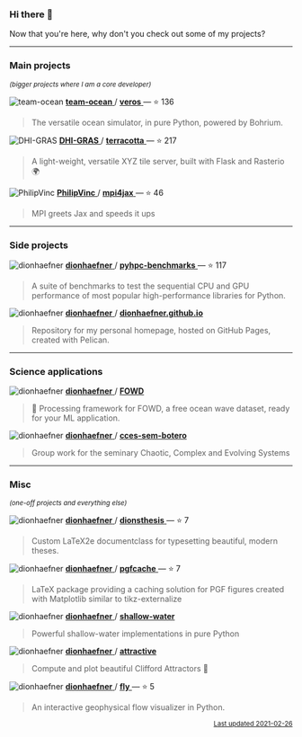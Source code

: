 ### Hi there :wave:

Now that you're here, why don't you check out some of my projects?


---

### Main projects


<sup><i>(bigger projects where I am a core developer)</i></sup>




![team-ocean](https://avatars.githubusercontent.com/u/57774860?v=4&s=16)
<a href="https://api.github.com/users/team-ocean">
<b>team-ocean</b>
</a>
/
<a href="https://github.com/team-ocean/veros">
<b>veros</b>
</a>
 — :star: 136

> The versatile ocean simulator, in pure Python, powered by Bohrium.



![DHI-GRAS](https://avatars.githubusercontent.com/u/14074266?v=4&s=16)
<a href="https://api.github.com/users/DHI-GRAS">
<b>DHI-GRAS</b>
</a>
/
<a href="https://github.com/DHI-GRAS/terracotta">
<b>terracotta</b>
</a>
 — :star: 217

> A light-weight, versatile XYZ tile server, built with Flask and Rasterio :earth_africa:



![PhilipVinc](https://avatars.githubusercontent.com/u/2407108?v=4&s=16)
<a href="https://api.github.com/users/PhilipVinc">
<b>PhilipVinc</b>
</a>
/
<a href="https://github.com/PhilipVinc/mpi4jax">
<b>mpi4jax</b>
</a>
 — :star: 46

> MPI greets Jax and speeds it ups



---

### Side projects





![dionhaefner](https://avatars.githubusercontent.com/u/11994217?v=4&s=16)
<a href="https://api.github.com/users/dionhaefner">
<b>dionhaefner</b>
</a>
/
<a href="https://github.com/dionhaefner/pyhpc-benchmarks">
<b>pyhpc-benchmarks</b>
</a>
 — :star: 117

> A suite of benchmarks to test the sequential CPU and GPU performance of most popular high-performance libraries for Python.



![dionhaefner](https://avatars.githubusercontent.com/u/11994217?v=4&s=16)
<a href="https://api.github.com/users/dionhaefner">
<b>dionhaefner</b>
</a>
/
<a href="https://github.com/dionhaefner/dionhaefner.github.io">
<b>dionhaefner.github.io</b>
</a>


> Repository for my personal homepage, hosted on GitHub Pages, created with Pelican.



---

### Science applications





![dionhaefner](https://avatars.githubusercontent.com/u/11994217?v=4&s=16)
<a href="https://api.github.com/users/dionhaefner">
<b>dionhaefner</b>
</a>
/
<a href="https://github.com/dionhaefner/FOWD">
<b>FOWD</b>
</a>


> :ocean: Processing framework for FOWD, a free ocean wave dataset, ready for your ML application.



![dionhaefner](https://avatars.githubusercontent.com/u/11994217?v=4&s=16)
<a href="https://api.github.com/users/dionhaefner">
<b>dionhaefner</b>
</a>
/
<a href="https://github.com/dionhaefner/cces-sem-botero">
<b>cces-sem-botero</b>
</a>


> Group work for the seminary Chaotic, Complex and Evolving Systems



---

### Misc


<sup><i>(one-off projects and everything else)</i></sup>




![dionhaefner](https://avatars.githubusercontent.com/u/11994217?v=4&s=16)
<a href="https://api.github.com/users/dionhaefner">
<b>dionhaefner</b>
</a>
/
<a href="https://github.com/dionhaefner/dionsthesis">
<b>dionsthesis</b>
</a>
 — :star: 7

> Custom LaTeX2e documentclass for typesetting beautiful, modern theses.



![dionhaefner](https://avatars.githubusercontent.com/u/11994217?v=4&s=16)
<a href="https://api.github.com/users/dionhaefner">
<b>dionhaefner</b>
</a>
/
<a href="https://github.com/dionhaefner/pgfcache">
<b>pgfcache</b>
</a>
 — :star: 7

> LaTeX package providing a caching solution for PGF figures created with Matplotlib similar to tikz-externalize



![dionhaefner](https://avatars.githubusercontent.com/u/11994217?v=4&s=16)
<a href="https://api.github.com/users/dionhaefner">
<b>dionhaefner</b>
</a>
/
<a href="https://github.com/dionhaefner/shallow-water">
<b>shallow-water</b>
</a>


> Powerful shallow-water implementations in pure Python



![dionhaefner](https://avatars.githubusercontent.com/u/11994217?v=4&s=16)
<a href="https://api.github.com/users/dionhaefner">
<b>dionhaefner</b>
</a>
/
<a href="https://github.com/dionhaefner/attractive">
<b>attractive</b>
</a>


> Compute and plot beautiful Clifford Attractors 💫



![dionhaefner](https://avatars.githubusercontent.com/u/11994217?v=4&s=16)
<a href="https://api.github.com/users/dionhaefner">
<b>dionhaefner</b>
</a>
/
<a href="https://github.com/dionhaefner/fly">
<b>fly</b>
</a>
 — :star: 5

> An interactive geophysical flow visualizer in Python.




<p align="right">
<sub>
<a href="https://github.com/dionhaefner/dionhaefner">Last updated 2021-02-26</a>
</sub>
</p>